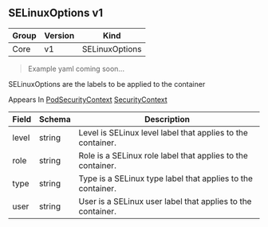 ## SELinuxOptions v1

Group        | Version     | Kind
------------ | ---------- | -----------
Core | v1 | SELinuxOptions

> Example yaml coming soon...



SELinuxOptions are the labels to be applied to the container

<aside class="notice">
Appears In  <a href="#podsecuritycontext-v1">PodSecurityContext</a>  <a href="#securitycontext-v1">SecurityContext</a> </aside>

Field        | Schema     | Description
------------ | ---------- | -----------
level | string | Level is SELinux level label that applies to the container.
role | string | Role is a SELinux role label that applies to the container.
type | string | Type is a SELinux type label that applies to the container.
user | string | User is a SELinux user label that applies to the container.

